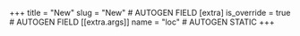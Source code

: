 +++
title = "New"
slug = "New" # AUTOGEN FIELD
[extra]
is_override = true # AUTOGEN FIELD
[[extra.args]]
name = "loc" # AUTOGEN STATIC
+++